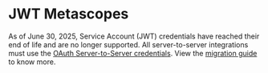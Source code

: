 # JWT Metascopes


<InlineAlert slots="text"/>

As of June 30, 2025, Service Account (JWT) credentials have reached their end of life and are no longer supported. All server-to-server integrations must use the [OAuth Server-to-Server credentials](../../authentication/ServerToServerAuthentication/implementation.md). View the [migration guide](../../authentication/ServerToServerAuthentication/migration.md) to know more.
